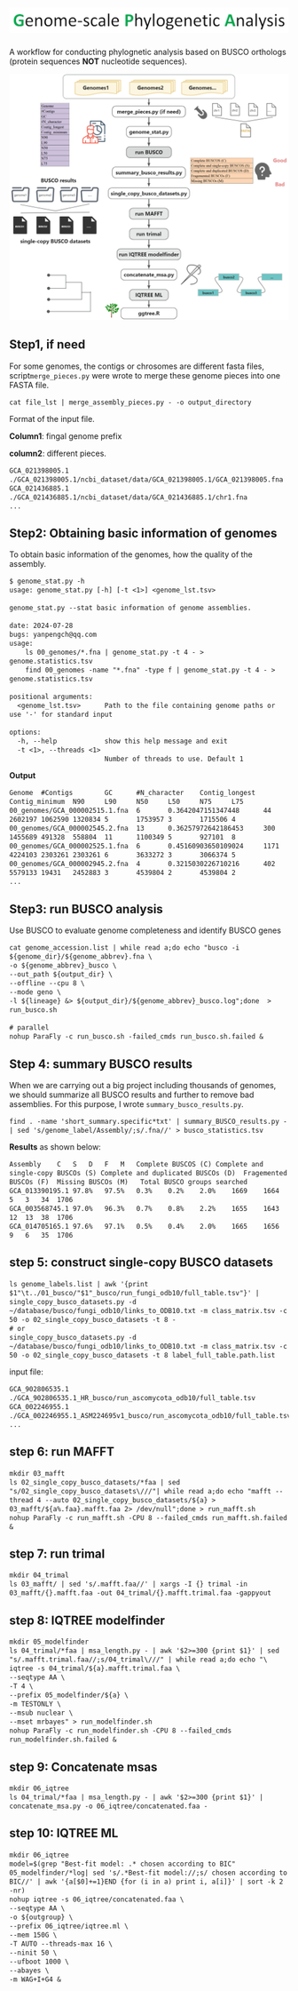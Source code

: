 # ![Title](images/Title.png)
A  workflow for conducting phylognetic analysis based on BUSCO orthologs (protein sequences **NOT** nucleotide sequences).

![Work flow](images/gpa_workflow.jpg)

## Step1, if need
For some genomes, the contigs or chrosomes are different fasta files, script```merge_pieces.py``` were wrote to merge these genome pieces into one FASTA file.
```
cat file_lst | merge_assembly_pieces.py - -o output_directory
```
Format of the input file.

**Column1**: fingal genome prefix

**column2**: different pieces.
```
GCA_021398005.1 ./GCA_021398005.1/ncbi_dataset/data/GCA_021398005.1/GCA_021398005.fna
GCA_021436885.1 ./GCA_021436885.1/ncbi_dataset/data/GCA_021436885.1/chr1.fna
...
```
## Step2: Obtaining basic information of genomes
To obtain basic information of the genomes, how the quality of the assembly.

```
$ genome_stat.py -h
usage: genome_stat.py [-h] [-t <1>] <genome_lst.tsv>

genome_stat.py --stat basic information of genome assemblies.

date: 2024-07-28
bugs: yanpengch@qq.com
usage:
    ls 00_genomes/*.fna | genome_stat.py -t 4 - > genome.statistics.tsv
    find 00_genomes -name "*.fna" -type f | genome_stat.py -t 4 - > genome.statistics.tsv

positional arguments:
  <genome_lst.tsv>      Path to the file containing genome paths or use '-' for standard input

options:
  -h, --help            show this help message and exit
  -t <1>, --threads <1>
                        Number of threads to use. Default 1
```
**Output**
```
Genome  #Contigs        GC      #N_character    Contig_longest  Contig_minimum  N90     L90     N50     L50     N75     L75
00_genomes/GCA_000002515.1.fna  6       0.3642047151347448      44      2602197 1062590 1320834 5       1753957 3       1715506 4
00_genomes/GCA_000002545.2.fna  13      0.36257972642186453     300     1455689 491328  558804  11      1100349 5       927101  8
00_genomes/GCA_000002525.1.fna  6       0.45160903650109024     1171    4224103 2303261 2303261 6       3633272 3       3066374 5
00_genomes/GCA_000002945.2.fna  4       0.3215030226710216      402     5579133 19431   2452883 3       4539804 2       4539804 2
...
```
## Step3: run BUSCO analysis
Use BUSCO to evaluate genome completeness and identify BUSCO genes
```
cat genome_accession.list | while read a;do echo "busco -i ${genome_dir}/${genome_abbrev}.fna \
-o ${genome_abbrev}_busco \
--out_path ${output_dir} \
--offline --cpu 8 \
--mode geno \
-l ${lineage} &> ${output_dir}/${genome_abbrev}_busco.log";done  > run_busco.sh

# parallel 
nohup ParaFly -c run_busco.sh -failed_cmds run_busco.sh.failed &
```

## Step 4: summary BUSCO results
When we are carrying out a big project including thousands of genomes, we should summarize all BUSCO results and further to remove bad assemblies. 
For this purpose, I wrote ``summary_busco_results.py``.
```
find . -name 'short_summary.specific*txt' | summary_BUSCO_results.py - | sed 's/genome_label/Assembly/;s/.fna//' > busco_statistics.tsv
```

**Results** as shown below:
```
Assembly	C	S	D	F	M	Complete BUSCOS (C)	Complete and single-copy BUSCOs (S)	Complete and duplicated BUSCOs (D)	Fragemented BUSCOs (F)	Missing BUSCOs (M)   Total BUSCO groups searched
GCA_013390195.1	97.8%	97.5%	0.3%	0.2%	2.0%	1669	1664	5	3	34	1706
GCA_003568745.1	97.0%	96.3%	0.7%	0.8%	2.2%	1655	1643	12	13	38	1706
GCA_014705165.1	97.6%	97.1%	0.5%	0.4%	2.0%	1665	1656	9	6	35	1706
```

## step 5: construct single-copy BUSCO datasets
```
ls genome_labels.list | awk '{print $1"\t../01_busco/"$1"_busco/run_fungi_odb10/full_table.tsv"}' | single_copy_busco_datasets.py -d ~/database/busco/fungi_odb10/links_to_ODB10.txt -m class_matrix.tsv -c 50 -o 02_single_copy_busco_datasets -t 8 -
# or
single_copy_busco_datasets.py -d ~/database/busco/fungi_odb10/links_to_ODB10.txt -m class_matrix.tsv -c 50 -o 02_single_copy_busco_datasets -t 8 label_full_table.path.list
```
input file:
```
GCA_902806535.1    ./GCA_902806535.1_HR_busco/run_ascomycota_odb10/full_table.tsv
GCA_002246955.1    ./GCA_002246955.1_ASM224695v1_busco/run_ascomycota_odb10/full_table.tsv
...
```

## step 6: run MAFFT
```
mkdir 03_mafft
ls 02_single_copy_busco_datasets/*faa | sed "s/02_single_copy_busco_datasets\///"| while read a;do echo "mafft --thread 4 --auto 02_single_copy_busco_datasets/${a} > 03_mafft/${a%.faa}.mafft.faa 2> /dev/null";done > run_mafft.sh
nohup ParaFly -c run_mafft.sh -CPU 8 --failed_cmds run_mafft.sh.failed &
```
## step 7: run trimal
```
mkdir 04_trimal
ls 03_mafft/ | sed 's/.mafft.faa//' | xargs -I {} trimal -in 03_mafft/{}.mafft.faa -out 04_trimal/{}.mafft.trimal.faa -gappyout
```
## step 8: IQTREE modelfinder
```
mkdir 05_modelfinder
ls 04_trimal/*faa | msa_length.py - | awk '$2>=300 {print $1}' | sed "s/.mafft.trimal.faa//;s/04_trimal\///" | while read a;do echo "\
iqtree -s 04_trimal/${a}.mafft.trimal.faa \
--seqtype AA \
-T 4 \
--prefix 05_modelfinder/${a} \
-m TESTONLY \
--msub nuclear \
--mset mrbayes" > run_modelfinder.sh
nohup ParaFly -c run_modelfinder.sh -CPU 8 --failed_cmds run_modelfinder.sh.failed &
```

## step 9: Concatenate msas
```
mkdir 06_iqtree
ls 04_trimal/*faa | msa_length.py - | awk '$2>=300 {print $1}' | concatenate_msa.py -o 06_iqtree/concatenated.faa -
```
## step 10: IQTREE ML
```
mkdir 06_iqtree
model=$(grep "Best-fit model: .* chosen according to BIC" 05_modelfinder/*log| sed 's/.*Best-fit model://;s/ chosen according to BIC//' | awk '{a[$0]+=1}END {for (i in a) print i, a[i]}' | sort -k 2 -nr)
nohup iqtree -s 06_iqtree/concatenated.faa \
--seqtype AA \
-o ${outgroup} \
--prefix 06_iqtree/iqtree.ml \
--mem 150G \
-T AUTO --threads-max 16 \
--ninit 50 \
--ufboot 1000 \
--abayes \
-m WAG+I+G4 &
```

